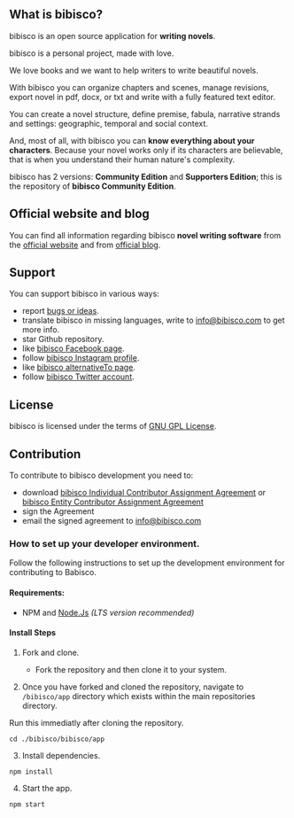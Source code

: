## What is bibisco?

bibisco is an open source application for **writing novels**.

bibisco is a personal project, made with love. 

We love books and we want to help writers to write beautiful novels.

With bibisco you can organize chapters and scenes, manage revisions, export novel in pdf, docx, or txt and write with a fully featured text editor.

You can create a novel structure, define premise, fabula, narrative strands and settings: geographic, temporal and social context.

And, most of all, with bibisco you can **know everything about your characters**. Because your novel works only if its characters are believable, that is when you understand their human nature's complexity.

bibisco has 2 versions: **Community Edition** and **Supporters Edition**; this is the repository of **bibisco Community Edition**.

## Official website and blog

You can find all information regarding bibisco **novel writing software** from the [official website](https://bibisco.com) and from [official blog](https://bibisco.com/blog).


## Support

You can support bibisco in various ways:

* report [bugs or ideas](https://github.com/andreafeccomandi/bibisco/issues).
* translate bibisco in missing languages, write to info@bibisco.com to get more info.
* star Github repository.
* like [bibisco Facebook page](https://www.facebook.com/bibisco.official.page).
* follow [bibisco Instagram profile](https://www.instagram.com/bibiscoapp/).
* like [bibisco alternativeTo page](http://alternativeto.net/software/bibisco).
* follow [bibisco Twitter account](https://twitter.com/bibiscotweet).

## License

bibisco is licensed under the terms of [GNU GPL License](https://www.gnu.org/licenses/gpl-3.0.en.html).


## Contribution

To contribute to bibisco development you need to:
* download [bibisco Individual Contributor Assignment Agreement](https://github.com/andreafeccomandi/bibisco/blob/master/bibisco-Individual-Contribution-Assignment-Agreement.pdf) or [bibisco Entity Contributor Assignment Agreement](https://github.com/andreafeccomandi/bibisco/blob/master/bibisco-Entity-Contribution-Assignment-Agreement.pdf)
* sign the Agreement
* email the signed agreement to info@bibisco.com

### How to set up your developer environment.
Follow the following instructions to set up the development environment for contributing to Babisco.

#### Requirements:
- NPM and [Node.Js](https://nodejs.org/en/download/) *(LTS version recommended)*

#### Install Steps
1. Fork and clone.
    - Fork the repository and then clone it to your system.

2. Once you have forked and cloned the repository, navigate to `/bibisco/app` directory which exists within the main repositories directory.

Run this immediatly after cloning the repository.
```
cd ./bibisco/bibisco/app
```

3. Install dependencies.
```
npm install
```

4. Start the app.
```
npm start
```
